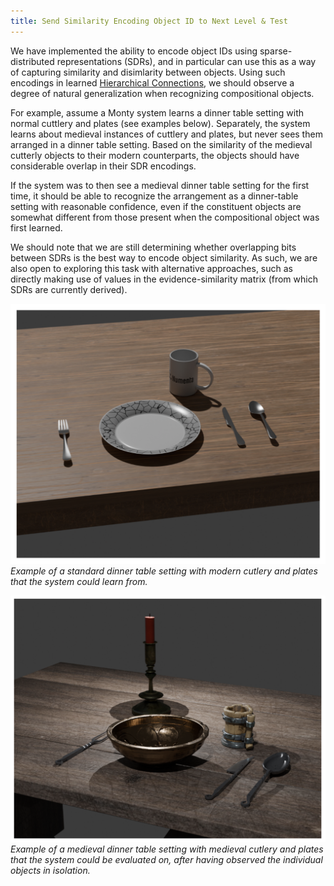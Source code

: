 ```yaml
---
title: Send Similarity Encoding Object ID to Next Level & Test
---
```


We have implemented the ability to encode object IDs using sparse-distributed representations (SDRs), and in particular can use this as a way of capturing similarity and disimlarity between objects. Using such encodings in learned [Hierarchical Connections](add-top-down-connections.md), we should observe a degree of natural generalization when recognizing compositional objects.

For example, assume a Monty system learns a dinner table setting with normal cuttlery and plates (see examples below). Separately, the system learns about medieval instances of cuttlery and plates, but never sees them arranged in a dinner table setting. Based on the similarity of the medieval cutterly objects to their modern counterparts, the objects should have considerable overlap in their SDR encodings.

If the system was to then see a medieval dinner table setting for the first time, it should be able to recognize the arrangement as a dinner-table setting with reasonable confidence, even if the constituent objects are somewhat different from those present when the compositional object was first learned.

We should note that we are still determining whether overlapping bits between SDRs is the best way to encode object similarity. As such, we are also open to exploring this task with alternative approaches, such as directly making use of values in the evidence-similarity matrix (from which SDRs are currently derived).

![Standard dinner table setting](../../figures/future-work/dinner_standard.png)
*Example of a standard dinner table setting with modern cutlery and plates that the system could learn from.*

![Medieval dinner table setting](../../figures/future-work/dinner_medieval.png)
*Example of a medieval dinner table setting with medieval cutlery and plates that the system could be evaluated on, after having observed the individual objects in isolation.*
